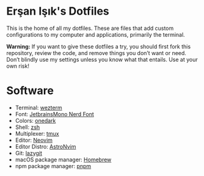 # Erşan Işık's Dotfiles

This is the home of all my dotfiles. These are files that add custom configurations to my computer and applications, primarily the terminal.

**Warning:** If you want to give these dotfiles a try, you should first fork this repository, review the code, and remove things you don’t want or need. Don’t blindly use my settings unless you know what that entails. Use at your own risk!

# Software

- Terminal: [wezterm](https://wezfurlong.org/wezterm/index.html)
- Font: [JetbrainsMono Nerd Font](https://www.jetbrains.com/lp/mono/)
- Colors: [onedark](https://onedarktheme.com/)
- Shell: [zsh](https://www.zsh.org/)
- Multiplexer: [tmux](https://github.com/tmux/tmux/wiki)
- Editor: [Neovim](https://neovim.io)
- Editor Distro: [AstroNvim](https://astronvim.github.io/)
- Git: [lazygit](https://github.com/jesseduffield/lazygit)
- macOS package manager: [Homebrew](https://brew.sh)
- npm package manager: [pnpm](https://pnpm.io/)

